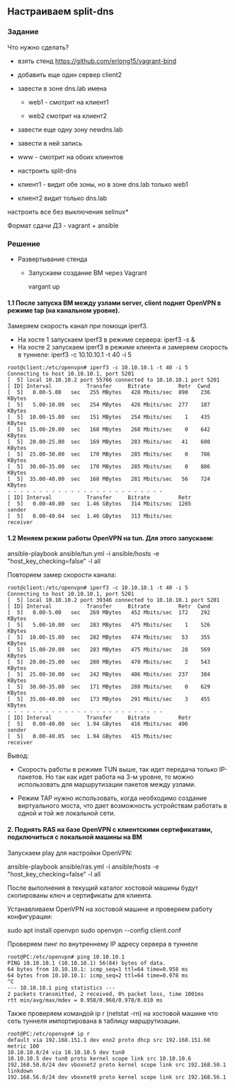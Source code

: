 ## Настраиваем split-dns

### Задание

Что нужно сделать?

- взять стенд https://github.com/erlong15/vagrant-bind

- добавить еще один сервер client2

- завести в зоне dns.lab имена

  - web1 - смотрит на клиент1

  - web2 смотрит на клиент2

- завести еще одну зону newdns.lab

- завести в ней запись

- www - смотрит на обоих клиентов

- настроить split-dns

- клиент1 - видит обе зоны, но в зоне dns.lab только web1

- клиент2 видит только dns.lab

настроить все без выключения selinux*


Формат сдачи ДЗ - vagrant + ansible


### Решение

* Развертывание стенда

    - Запускаем создание ВМ через Vagrant   

        vargant up


#### 1.1 После запуска ВМ между узлами server, client поднят OpenVPN в режиме tap (на канальном уровне). 

  Замеряем скорость канал при помощи iperf3.
   - На хосте 1 запускаем iperf3 в режиме сервера: iperf3 -s & 
   - На хосте 2 запускаем iperf3 в режиме клиента и замеряем  скорость в туннеле: iperf3 -c 10.10.10.1 -t 40 -i 5

   ```
   root@client:/etc/openvpn# iperf3 -c 10.10.10.1 -t 40 -i 5
   Connecting to host 10.10.10.1, port 5201
   [  5] local 10.10.10.2 port 55766 connected to 10.10.10.1 port 5201
   [ ID] Interval           Transfer     Bitrate         Retr  Cwnd
   [  5]   0.00-5.00   sec   255 MBytes   428 Mbits/sec  890    236 KBytes       
   [  5]   5.00-10.00  sec   254 MBytes   426 Mbits/sec  277    187 KBytes       
   [  5]  10.00-15.00  sec   151 MBytes   254 Mbits/sec    1    435 KBytes       
   [  5]  15.00-20.00  sec   160 MBytes   268 Mbits/sec    0    642 KBytes       
   [  5]  20.00-25.00  sec   169 MBytes   283 Mbits/sec   41    600 KBytes       
   [  5]  25.00-30.00  sec   170 MBytes   285 Mbits/sec    0    786 KBytes       
   [  5]  30.00-35.00  sec   170 MBytes   285 Mbits/sec    0    886 KBytes       
   [  5]  35.00-40.00  sec   168 MBytes   281 Mbits/sec   56    724 KBytes       
   - - - - - - - - - - - - - - - - - - - - - - - - -
   [ ID] Interval           Transfer     Bitrate         Retr
   [  5]   0.00-40.00  sec  1.46 GBytes   314 Mbits/sec  1265             sender
   [  5]   0.00-40.04  sec  1.46 GBytes   313 Mbits/sec                  receiver
   ```

#### 1.2 Меняем режим работы OpenVPN на tun. Для этого запускаем:

ansible-playbook ansible/tun.yml -i ansible/hosts -e "host_key_checking=false" -l all

Повторяем замер скорости канала:

```
root@client:/etc/openvpn# iperf3 -c 10.10.10.1 -t 40 -i 5
Connecting to host 10.10.10.1, port 5201
[  5] local 10.10.10.2 port 39346 connected to 10.10.10.1 port 5201
[ ID] Interval           Transfer     Bitrate         Retr  Cwnd
[  5]   0.00-5.00   sec   269 MBytes   452 Mbits/sec  172    292 KBytes       
[  5]   5.00-10.00  sec   283 MBytes   475 Mbits/sec    1    526 KBytes       
[  5]  10.00-15.00  sec   282 MBytes   474 Mbits/sec   53    355 KBytes       
[  5]  15.00-20.00  sec   283 MBytes   475 Mbits/sec   28    569 KBytes       
[  5]  20.00-25.00  sec   280 MBytes   470 Mbits/sec    2    543 KBytes       
[  5]  25.00-30.00  sec   242 MBytes   406 Mbits/sec  237    384 KBytes       
[  5]  30.00-35.00  sec   171 MBytes   288 Mbits/sec    0    629 KBytes       
[  5]  35.00-40.00  sec   173 MBytes   291 Mbits/sec    3    455 KBytes       
- - - - - - - - - - - - - - - - - - - - - - - - -
[ ID] Interval           Transfer     Bitrate         Retr
[  5]   0.00-40.00  sec  1.94 GBytes   416 Mbits/sec  496             sender
[  5]   0.00-40.05  sec  1.94 GBytes   415 Mbits/sec                  receiver
```

Вывод:

- Скорость работы в режиме TUN выше, так идет передача только IP-пакетов. Но так как идет работа на 3-м уровне, то можно использовать для маршрутизации пакетов между узлами.

- Режим TAP нужно использовать, когда необходимо создание виртуального моста, что дает возможность устройствам работать в одной и той же локальной сети. 


#### 2. Поднять RAS на базе OpenVPN с клиентскими сертификатами, подключиться с локальной машины на ВМ

Запускаем play для настройки OpenVPN:

ansible-playbook ansible/ras.yml -i ansible/hosts -e "host_key_checking=false" -l all

После выполнения в текущий каталог хостовой машины будут скопированы ключ и сертификаты для клиента. 

Устанавливаем OpenVPN на хостовой машине и проверяем работу конфигурации:

sudo apt install openvpn
sudo openvpn --config client.conf

Проверяем пинг по внутреннему IP адресу  сервера в туннеле

```
root@PC:/etc/openvpn# ping 10.10.10.1
PING 10.10.10.1 (10.10.10.1) 56(84) bytes of data.
64 bytes from 10.10.10.1: icmp_seq=1 ttl=64 time=0.958 ms
64 bytes from 10.10.10.1: icmp_seq=2 ttl=64 time=0.978 ms
^C
--- 10.10.10.1 ping statistics ---
2 packets transmitted, 2 received, 0% packet loss, time 1001ms
rtt min/avg/max/mdev = 0.958/0.968/0.978/0.010 ms
```

Также проверяем командой ip r (netstat -rn) на хостовой машине что сеть туннеля импортирована в таблицу маршрутизации.

```
root@PC:/etc/openvpn# ip r
default via 192.168.151.1 dev eno2 proto dhcp src 192.168.151.60 metric 100 
10.10.10.0/24 via 10.10.10.5 dev tun0 
10.10.10.5 dev tun0 proto kernel scope link src 10.10.10.6 
192.168.50.0/24 dev vboxnet2 proto kernel scope link src 192.168.50.1 linkdown 
192.168.56.0/24 dev vboxnet0 proto kernel scope link src 192.168.56.1
```




